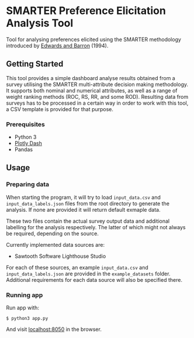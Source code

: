 # SMARTER Preference Elicitation Analysis Tool

Tool for analysing preferences elicited using the SMARTER methodology introduced by [Edwards and Barron](https://doi.org/10.1006/obhd.1994.1087) (1994).

## Getting Started

This tool provides a simple dashboard analyse results obtained from a survey utilising the SMARTER multi-attribute decision making methodology. It supports both nominal and numerical attributes, as well as a range of weight ranking methods (ROC, RS, RR, and some ROD). Resulting data from surveys has to be processed in a certain way in order to work with this tool, a CSV template is provided for that purpose.

### Prerequisites

* Python 3
* [Plotly Dash](https://dash.plotly.com/)
* Pandas
<!-- * [Pandas](https://pandas.pydata.org/) -->

<!-- ### Installing

A step by step series of examples that tell you how to get a development env running

Say what the step will be

```
Give the example
```

And repeat

```
until finished
```

End with an example of getting some data out of the system or using it for a little demo

## Running the tests

Explain how to run the automated tests for this system

### Break down into end to end tests

Explain what these tests test and why

```
Give an example
```

### And coding style tests

Explain what these tests test and why

```
Give an example
```

## Deployment

Add additional notes about how to deploy this on a live system

## Built With

* [Dropwizard](http://www.dropwizard.io/1.0.2/docs/) - The web framework used
* [Maven](https://maven.apache.org/) - Dependency Management
* [ROME](https://rometools.github.io/rome/) - Used to generate RSS Feeds

## Contributing

Please read [CONTRIBUTING.md](https://gist.github.com/PurpleBooth/b24679402957c63ec426) for details on our code of conduct, and the process for submitting pull requests to us.

## Versioning

We use [SemVer](http://semver.org/) for versioning. For the versions available, see the [tags on this repository](https://github.com/your/project/tags).  -->

## Usage

### Preparing data

When starting the program, it will try to load `input_data.csv` and `input_data_labels.json` files from the root directory to generate the analysis. If none are provided it will return default exmaple data.

These two files contain the actual survey output data and additional labelling for the analysis respectively. The latter of which might not always be required, depending on the source.

Currently implemented data sources are:

* Sawtooth Software Lighthouse Studio

For each of these sources, an example `input_data.csv` and `input_data_labels.json` are provided in the `example_datasets` folder. Additional requirements for each data source will also be specified there.

### Running app

Run app with:

```
$ python3 app.py
```

And visit [localhost:8050](http://localhost:8081/) in the browser.

<!-- ## Authors

* **Billie Thompson** - *Initial work* - [PurpleBooth](https://github.com/PurpleBooth)

See also the list of [contributors](https://github.com/your/project/contributors) who participated in this project. -->

<!-- ## License

This project is licensed under the MIT License - see the [LICENSE.md](LICENSE.md) file for details -->

<!-- ## Acknowledgments

* Hat tip to anyone whose code was used
* Inspiration
* etc -->
